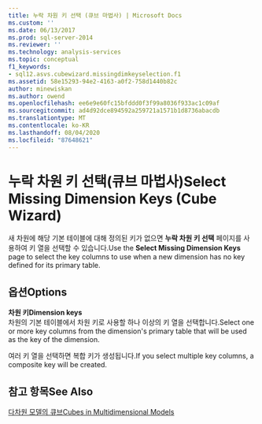 ```yaml
---
title: 누락 차원 키 선택 (큐브 마법사) | Microsoft Docs
ms.custom: ''
ms.date: 06/13/2017
ms.prod: sql-server-2014
ms.reviewer: ''
ms.technology: analysis-services
ms.topic: conceptual
f1_keywords:
- sql12.asvs.cubewizard.missingdimkeyselection.f1
ms.assetid: 58e15293-94e2-4163-a0f2-758d1440b82c
author: minewiskan
ms.author: owend
ms.openlocfilehash: ee6e9e60fc15bfddd0f3f99a8036f933ac1c09af
ms.sourcegitcommit: ad4d92dce894592a259721a1571b1d8736abacdb
ms.translationtype: MT
ms.contentlocale: ko-KR
ms.lasthandoff: 08/04/2020
ms.locfileid: "87648621"
---
```

# <a name="select-missing-dimension-keys-cube-wizard"></a><span data-ttu-id="f3ff0-102">누락 차원 키 선택(큐브 마법사)</span><span class="sxs-lookup"><span data-stu-id="f3ff0-102">Select Missing Dimension Keys (Cube Wizard)</span></span>
  <span data-ttu-id="f3ff0-103">새 차원에 해당 기본 테이블에 대해 정의된 키가 없으면 **누락 차원 키 선택** 페이지를 사용하여 키 열을 선택할 수 있습니다.</span><span class="sxs-lookup"><span data-stu-id="f3ff0-103">Use the **Select Missing Dimension Keys** page to select the key columns to use when a new dimension has no key defined for its primary table.</span></span>  
  
## <a name="options"></a><span data-ttu-id="f3ff0-104">옵션</span><span class="sxs-lookup"><span data-stu-id="f3ff0-104">Options</span></span>  
 <span data-ttu-id="f3ff0-105">**차원 키**</span><span class="sxs-lookup"><span data-stu-id="f3ff0-105">**Dimension keys**</span></span>  
 <span data-ttu-id="f3ff0-106">차원의 기본 테이블에서 차원 키로 사용할 하나 이상의 키 열을 선택합니다.</span><span class="sxs-lookup"><span data-stu-id="f3ff0-106">Select one or more key columns from the dimension's primary table that will be used as the key of the dimension.</span></span>  
  
 <span data-ttu-id="f3ff0-107">여러 키 열을 선택하면 복합 키가 생성됩니다.</span><span class="sxs-lookup"><span data-stu-id="f3ff0-107">If you select multiple key columns, a composite key will be created.</span></span>  
  
## <a name="see-also"></a><span data-ttu-id="f3ff0-108">참고 항목</span><span class="sxs-lookup"><span data-stu-id="f3ff0-108">See Also</span></span>  
 [<span data-ttu-id="f3ff0-109">다차원 모델의 큐브</span><span class="sxs-lookup"><span data-stu-id="f3ff0-109">Cubes in Multidimensional Models</span></span>](multidimensional-models/cubes-in-multidimensional-models.md)  
  
  
